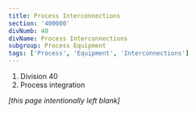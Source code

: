 ```yaml
---
title: Process Interconnections
section: '400000'
divNumb: 40
divName: Process Interconnections
subgroup: Process Equipment
tags: ['Process', 'Equipment', 'Interconnections']
---
```


   1. Division 40
   1. Process integration

*[this page intentionally left blank]*

